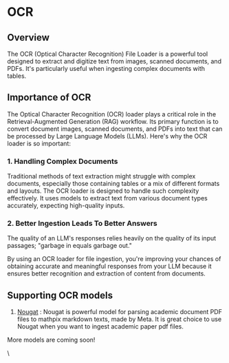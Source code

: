 # OCR

## Overview

The OCR (Optical Character Recognition) File Loader is a powerful tool designed to extract and digitize text from images, scanned documents, and PDFs. It's particularly useful when ingesting complex documents with tables.&#x20;

## Importance of OCR

The Optical Character Recognition (OCR) loader plays a critical role in the Retrieval-Augmented Generation (RAG) workflow. Its primary function is to convert document images, scanned documents, and PDFs into text that can be processed by Large Language Models (LLMs). Here's why the OCR loader is so important:

### 1. Handling Complex Documents

Traditional methods of text extraction might struggle with complex documents, especially those containing tables or a mix of different formats and layouts. The OCR loader is designed to handle such complexity effectively. It uses models to extract text from various document types accurately, expecting high-quality inputs.

### 2. Better Ingestion Leads To Better Answers

The quality of an LLM's responses relies heavily on the quality of its input passages; "garbage in equals garbage out."

By using an OCR loader for file ingestion, you're improving your chances of obtaining accurate and meaningful responses from your LLM because it ensures better recognition and extraction of content from documents.

## Supporting OCR models

1. [Nougat](nougat-loader.md) : Nougat is powerful model for parsing academic document PDF files to mathpix markdown texts, made by Meta. It is great choice to use Nougat when you want to ingest academic paper pdf files.

More models are coming soon!

\
